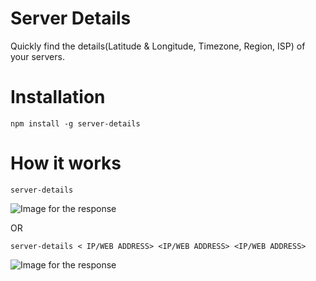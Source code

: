 # Server Details
Quickly find the details(Latitude & Longitude, Timezone, Region, ISP) of your servers.

# Installation
```
npm install -g server-details
```
# How it works

```
server-details
```
![Image for the response](https://res.cloudinary.com/pbaba/image/upload/v1558883221/Screenshot_247_lrt7pg.png)

OR 

```
server-details < IP/WEB ADDRESS> <IP/WEB ADDRESS> <IP/WEB ADDRESS>
```
![Image for the response](https://res.cloudinary.com/pbaba/image/upload/v1558883222/Screenshot_248_pe7cez.png)
